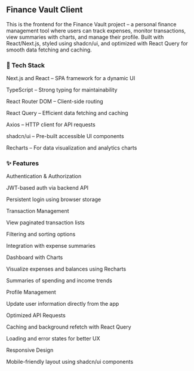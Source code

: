 ## Finance Vault Client

This is the frontend for the Finance Vault project – a personal finance management tool where users can track expenses, monitor transactions, view summaries with charts, and manage their profile.
Built with React/Next.js, styled using shadcn/ui, and optimized with React Query for smooth data fetching and caching.

### 🚀 Tech Stack

Next.js and React – SPA framework for a dynamic UI

TypeScript – Strong typing for maintainability

React Router DOM – Client-side routing

React Query – Efficient data fetching and caching

Axios – HTTP client for API requests

shadcn/ui – Pre-built accessible UI components

Recharts – For data visualization and analytics charts

### ✨ Features

Authentication & Authorization

JWT-based auth via backend API

Persistent login using browser storage

Transaction Management

View paginated transaction lists

Filtering and sorting options

Integration with expense summaries

Dashboard with Charts

Visualize expenses and balances using Recharts

Summaries of spending and income trends

Profile Management

Update user information directly from the app

Optimized API Requests

Caching and background refetch with React Query

Loading and error states for better UX

Responsive Design

Mobile-friendly layout using shadcn/ui components
